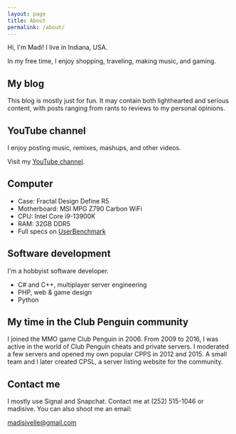 ```yaml
---
layout: page
title: About
permalink: /about/
---
```


Hi, I'm Madi! I live in Indiana, USA.

In my free time, I enjoy shopping, traveling, making music, and gaming.

## My blog
This blog is mostly just for fun. It may contain both lighthearted and serious content, with posts ranging from rants to reviews to my personal opinions.

## YouTube channel
I enjoy posting music, remixes, mashups, and other videos.

Visit my [YouTube channel](https://www.youtube.com/@madi2176).

## Computer
- Case: Fractal Design Define R5
- Motherboard: MSI MPG Z790 Carbon WiFi
- CPU: Intel Core i9-13900K
- RAM: 32GB DDR5
- Full specs on [UserBenchmark](https://www.userbenchmark.com/UserRun/58729356)

## Software development
I'm a hobbyist software developer.
- C# and C++, multiplayer server engineering
- PHP, web & game design
- Python

## My time in the Club Penguin community
I joined the MMO game Club Penguin in 2006. From 2009 to 2016, I was active in the world of Club Penguin cheats and private servers. I moderated a few servers and opened my own popular CPPS in 2012 and 2015. A small team and I later created CPSL, a server listing website for the community.

## Contact me
I mostly use Signal and Snapchat. Contact me at (252) 515-1046 or madisive. You can also shoot me an email:

[madisivelle@gmail.com](mailto:madisivelle@gmail.com)
